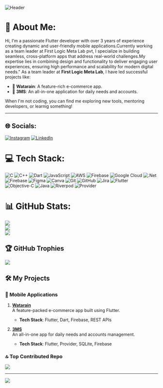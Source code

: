 ![Header](https://github.com/Suhairayousuf/Suhairayousuf/blob/main/DALL%C2%B7E%202024-12-13%2000.19.09%20-%20A%20professional%20banner%20for%20a%20GitHub%20profile%20header.%20The%20design%20features%20vibrant%20colors%20like%20blue%2C%20teal%2C%20and%20white%2C%20with%20modern%20tech%20and%20developer%20theme.webp)
# 💫 About Me:
Hi, I'm  a passionate Flutter developer with over 3 years of experience creating dynamic and user-friendly mobile applications.Currently working as a team leader at First Logic Meta Lab pvt, I specialize in building seamless, cross-platform apps that address real-world challenges.My expertise lies in combining design and functionality to deliver engaging user experiences, ensuring high performance and scalability for modern digital needs."
As a team leader at **First Logic Meta Lab**, I have led successful projects like:
- 🛒 **Watarain**: A feature-rich e-commerce app.
- 📖 **3MS**: An all-in-one application for daily needs and accounts.

When I'm not coding, you can find me exploring new tools, mentoring developers, or learnig something! 

---

## 🌐 Socials:
[![Instagram](https://img.shields.io/badge/Instagram-%23E4405F.svg?logo=Instagram&logoColor=white)](https://instagram.com/suhaira_aasif) [![LinkedIn](https://img.shields.io/badge/LinkedIn-%230077B5.svg?logo=linkedin&logoColor=white)](https://linkedin.com/in/suhaira-yousuf-pk-9b5301116) 

# 💻 Tech Stack:
![C](https://img.shields.io/badge/c-%2300599C.svg?style=for-the-badge&logo=c&logoColor=white) ![C++](https://img.shields.io/badge/c++-%2300599C.svg?style=for-the-badge&logo=c%2B%2B&logoColor=white) ![Dart](https://img.shields.io/badge/dart-%230175C2.svg?style=for-the-badge&logo=dart&logoColor=white) ![JavaScript](https://img.shields.io/badge/javascript-%23323330.svg?style=for-the-badge&logo=javascript&logoColor=%23F7DF1E) ![AWS](https://img.shields.io/badge/AWS-%23FF9900.svg?style=for-the-badge&logo=amazon-aws&logoColor=white) ![Firebase](https://img.shields.io/badge/firebase-%23039BE5.svg?style=for-the-badge&logo=firebase) ![Google Cloud](https://img.shields.io/badge/GoogleCloud-%234285F4.svg?style=for-the-badge&logo=google-cloud&logoColor=white) ![.Net](https://img.shields.io/badge/.NET-5C2D91?style=for-the-badge&logo=.net&logoColor=white) ![Firebase](https://img.shields.io/badge/firebase-a08021?style=for-the-badge&logo=firebase&logoColor=ffcd34) ![Figma](https://img.shields.io/badge/figma-%23F24E1E.svg?style=for-the-badge&logo=figma&logoColor=white) ![Canva](https://img.shields.io/badge/Canva-%2300C4CC.svg?style=for-the-badge&logo=Canva&logoColor=white) ![Git](https://img.shields.io/badge/git-%23F05033.svg?style=for-the-badge&logo=git&logoColor=white) ![GitHub](https://img.shields.io/badge/github-%23121011.svg?style=for-the-badge&logo=github&logoColor=white) ![Jira](https://img.shields.io/badge/jira-%230A0FFF.svg?style=for-the-badge&logo=jira&logoColor=white) ![Flutter](https://img.shields.io/badge/Flutter-%2302569B.svg?style=for-the-badge&logo=Flutter&logoColor=white) ![Objective-C](https://img.shields.io/badge/OBJECTIVE--C-%233A95E3.svg?style=for-the-badge&logo=apple&logoColor=white) ![Java](https://img.shields.io/badge/java-%23ED8B00.svg?style=for-the-badge&logo=openjdk&logoColor=white)
![Riverpod](https://img.shields.io/badge/-Riverpod-61DAFB?style=flat-square&logo=flutter&logoColor=white)
![Provider](https://img.shields.io/badge/-Provider-61DAFB?style=flat-square&logo=flutter&logoColor=white)

# 📊 GitHub Stats:
![](https://github-readme-stats.vercel.app/api?username=Suhairayousuf&theme=default&hide_border=false&include_all_commits=true&count_private=false)<br/>
![](https://github-readme-streak-stats.herokuapp.com/?user=Suhairayousuf&theme=default&hide_border=false)<br/>
![](https://github-readme-stats.vercel.app/api/top-langs/?username=Suhairayousuf&theme=default&hide_border=false&include_all_commits=true&count_private=false&layout=compact)

## 🏆 GitHub Trophies
![](https://github-profile-trophy.vercel.app/?username=Suhairayousuf&theme=radical&no-frame=false&no-bg=true&margin-w=4)

## 🛠️ My Projects
### 📱 Mobile Applications
1. **[Watarain](https://play.google.com/store/apps/details?id=watarain)**  
   A feature-packed e-commerce app built using Flutter.  
   - **Tech Stack**: Flutter, Dart, Firebase, REST APIs

2. **[3MS](https://play.google.com/store/apps/details?id=3ms)**  
   An all-in-one app for daily needs and accounts management.  
   - **Tech Stack**: Flutter, Provider, SQLite, Firebase
     
### 🔝 Top Contributed Repo
![](https://github-contributor-stats.vercel.app/api?username=Suhairayousuf&limit=5&theme=dark&combine_all_yearly_contributions=true)

---
[![](https://visitcount.itsvg.in/api?id=Suhairayousuf&icon=0&color=0)](https://visitcount.itsvg.in)

<!-- Proudly created with GPRM ( https://gprm.itsvg.in ) -->
